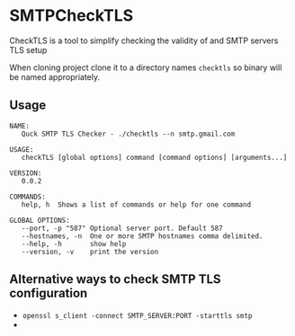 # SMTPCheckTLS

CheckTLS is a tool to simplify checking the validity of and SMTP servers TLS setup

When cloning project clone it to a directory names `checktls` so binary will be named appropriately.


## Usage

```
NAME:
   Quck SMTP TLS Checker - ./checktls --n smtp.gmail.com

USAGE:
   checkTLS [global options] command [command options] [arguments...]
   
VERSION:
   0.0.2
   
COMMANDS:
   help, h	Shows a list of commands or help for one command
   
GLOBAL OPTIONS:
   --port, -p "587"	Optional server port. Default 587
   --hostnames, -n 	One or more SMTP hostnames comma delimited.
   --help, -h		show help
   --version, -v	print the version

```


## Alternative ways to check SMTP TLS configuration

* `openssl s_client -connect SMTP_SERVER:PORT -starttls smtp`
* 
